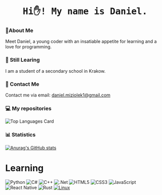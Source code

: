 <h1 align="center">
  <samp>Hi✋! My name is Daniel.</samp>
</h1>

### 📜About Me
Meet Daniel, a young coder with an insatiable appetite for learning and a love for programming.
### 🌱 Still Learing
I am a student of a secondary school in Krakow.
### 📨 Contact Me
Contact me via email: daniel.miziolek1@gmail.com
### 💻 My repositories
![Top Languages Card](https://github-readme-stats.vercel.app/api/top-langs/?username=Daniel-Miziolek&layout=compact&theme=radical)

### 📊 Statistics
[![Anurag's GitHub stats](https://github-readme-stats.vercel.app/api?username=Daniel-Miziolek&show_icons=true&theme=radical)](https://github.com/anuraghazra/github-readme-stats)

# Learning




![Python](https://img.shields.io/badge/python-3670A0?style=for-the-badge&logo=python&logoColor=ffdd54) ![C#](https://img.shields.io/badge/c%23-%23239120.svg?style=for-the-badge&logo=c-sharp&logoColor=white) ![C++](https://img.shields.io/badge/c++-%2300599C.svg?style=for-the-badge&logo=c%2B%2B&logoColor=white) ![.Net](https://img.shields.io/badge/.NET-5C2D91?style=for-the-badge&logo=.net&logoColor=white) ![HTML5](https://img.shields.io/badge/html5-%23E34F26.svg?style=for-the-badge&logo=html5&logoColor=white) ![CSS3](https://img.shields.io/badge/css3-%231572B6.svg?style=for-the-badge&logo=css3&logoColor=white) ![JavaScript](https://img.shields.io/badge/javascript-%23323330.svg?style=for-the-badge&logo=javascript&logoColor=%23F7DF1E)   ![React Native](https://img.shields.io/badge/react_native-%2320232a.svg?style=for-the-badge&logo=react&logoColor=%2361DAFB) ![Rust](https://img.shields.io/badge/rust-%23000000.svg?style=for-the-badge&logo=rust&logoColor=white) [![Linux](https://img.shields.io/badge/linux-%23FCC624.svg?style=for-the-badge&logo=linux&logoColor=black)](https://www.linux.org/)


















 




